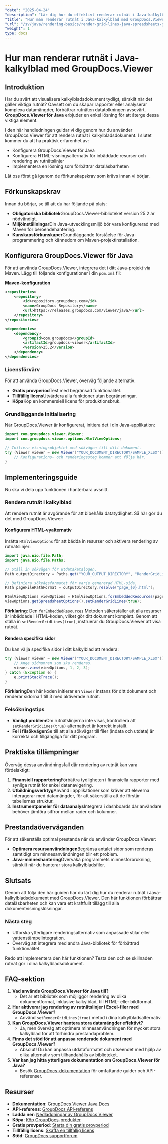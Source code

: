 ```yaml
---
"date": "2025-04-24"
"description": "Lär dig hur du effektivt renderar rutnät i Java-kalkylblad med GroupDocs.Viewer. Den här handledningen täcker installation, konfiguration och implementering för förbättrad dataläsbarhet."
"title": "Hur man renderar rutnät i Java-kalkylblad med GroupDocs.Viewer"
"url": "/sv/java/rendering-basics/render-grid-lines-java-spreadsheets-groupdocs-viewer/"
"weight": 1
type: docs
---
```

# Hur man renderar rutnät i Java-kalkylblad med GroupDocs.Viewer

## Introduktion

Har du svårt att visualisera kalkylbladsdokument tydligt, särskilt när det gäller viktiga rutnät? Oavsett om du skapar rapporter eller analyserar komplexa datamängder, förbättrar rutnäten datatolkningen avsevärt. **GroupDocs.Viewer för Java** erbjuder en enkel lösning för att återge dessa viktiga element.

I den här handledningen guidar vi dig genom hur du använder GroupDocs.Viewer för att rendera rutnät i kalkylbladsdokument. I slutet kommer du att ha praktisk erfarenhet av:
- Konfigurera GroupDocs.Viewer för Java
- Konfigurera HTML-visningsalternativ för inbäddade resurser och rendering av rutnätslinjer
- Implementera en lösning som förbättrar dataläsbarheten

Låt oss först gå igenom de förkunskapskrav som krävs innan vi börjar.

## Förkunskapskrav

Innan du börjar, se till att du har följande på plats:
- **Obligatoriska bibliotek**GroupDocs.Viewer-biblioteket version 25.2 är nödvändigt.
- **Miljöinställningar**Din Java-utvecklingsmiljö bör vara konfigurerad med Maven för beroendehantering.
- **Kunskapsförkunskaper**Grundläggande förståelse för Java-programmering och kännedom om Maven-projektinstallation.

## Konfigurera GroupDocs.Viewer för Java

För att använda GroupDocs.Viewer, integrera det i ditt Java-projekt via Maven. Lägg till följande konfigurationer i din `pom.xml` fil:

**Maven-konfiguration**

```xml
<repositories>
    <repository>
        <id>repository.groupdocs.com</id>
        <name>GroupDocs Repository</name>
        <url>https://releases.groupdocs.com/viewer/java/</url>
    </repository>
</repositories>

<dependencies>
    <dependency>
        <groupId>com.groupdocs</groupId>
        <artifactId>groupdocs-viewer</artifactId>
        <version>25.2</version>
    </dependency>
</dependencies>
```

### Licensförvärv

För att använda GroupDocs.Viewer, överväg följande alternativ:
- **Gratis provperiod**Test med begränsad funktionalitet.
- **Tillfällig licens**Utvärdera alla funktioner utan begränsningar.
- **Köpa**Köp en kommersiell licens för produktionsbruk.

### Grundläggande initialisering

När GroupDocs.Viewer är konfigurerat, initiera det i din Java-applikation:

```java
import com.groupdocs.viewer.Viewer;
import com.groupdocs.viewer.options.HtmlViewOptions;

// Initiera visningsobjektet med sökvägen till ditt dokument.
try (Viewer viewer = new Viewer("YOUR_DOCUMENT_DIRECTORY/SAMPLE_XLSX")) {
    // Konfigurations- och renderingssteg kommer att följa här.
}
```

## Implementeringsguide

Nu ska vi dela upp funktionen i hanterbara avsnitt.

### Rendera rutnät i kalkylblad

Att rendera rutnät är avgörande för att bibehålla datatydlighet. Så här gör du det med GroupDocs.Viewer:

#### Konfigurera HTML-vyalternativ

Inrätta `HtmlViewOptions` för att bädda in resurser och aktivera rendering av rutnätslinjer:

```java
import java.nio.file.Path;
import java.nio.file.Paths;

// Ställ in sökvägen för utdatakatalogen.
Path outputDirectory = Paths.get("YOUR_OUTPUT_DIRECTORY", "RenderGridLines");

// Definiera sökvägsformatet för varje genererad HTML-sida.
Path pageFilePathFormat = outputDirectory.resolve("page_{0}.html");

HtmlViewOptions viewOptions = HtmlViewOptions.forEmbeddedResources(pageFilePathFormat);
viewOptions.getSpreadsheetOptions().setRenderGridLines(true);
```

**Förklaring**: Den `forEmbeddedResources` Metoden säkerställer att alla resurser är inbäddade i HTML-koden, vilket gör ditt dokument komplett. Genom att ställa in `setRenderGridLines(true)`, instruerar du GroupDocs.Viewer att visa rutnät.

#### Rendera specifika sidor

Du kan välja specifika sidor i ditt kalkylblad att rendera:

```java
try (Viewer viewer = new Viewer("YOUR_DOCUMENT_DIRECTORY/SAMPLE_XLSX")) {
    // Ange sidnumren som ska renderas.
    viewer.view(viewOptions, 1, 2, 3);
} catch (Exception e) {
    e.printStackTrace();
}
```

**Förklaring**Den här koden initierar en `Viewer` instans för ditt dokument och renderar sidorna 1 till 3 med aktiverade rutnät.

### Felsökningstips
- **Vanligt problem**Om rutnätslinjerna inte visas, kontrollera att `setRenderGridLines(true)` alternativet är korrekt inställt.
- **Fel i filsökvägen**Se till att alla sökvägar till filer (indata och utdata) är korrekta och tillgängliga för ditt program.

## Praktiska tillämpningar

Överväg dessa användningsfall där rendering av rutnät kan vara fördelaktigt:
1. **Finansiell rapportering**Förbättra tydligheten i finansiella rapporter med synliga rutnät för enkel datanavigering.
2. **Utbildningsverktyg**Använd i applikationer som kräver att eleverna interagerar med datamängder, för att säkerställa att de förstår tabellernas struktur.
3. **Instrumentpaneler för dataanalys**Integrera i dashboards där användare behöver jämföra siffror mellan rader och kolumner.

## Prestandaöverväganden
För att säkerställa optimal prestanda när du använder GroupDocs.Viewer:
- **Optimera resursanvändningen**Begränsa antalet sidor som renderas samtidigt om minnesanvändningen blir ett problem.
- **Java-minneshantering**Övervaka programmets minnesförbrukning, särskilt när du hanterar stora kalkylbladsfiler.

## Slutsats
Genom att följa den här guiden har du lärt dig hur du renderar rutnät i Java-kalkylbladsdokument med GroupDocs.Viewer. Den här funktionen förbättrar dataläsbarheten och kan vara ett kraftfullt tillägg till alla dokumentvisningslösningar.

### Nästa steg
- Utforska ytterligare renderingsalternativ som anpassade stilar eller vattenstämpelintegration.
- Överväg att integrera med andra Java-bibliotek för förbättrad funktionalitet.

Redo att implementera den här funktionen? Testa den och se skillnaden rutnät gör i dina kalkylbladsdokument.

## FAQ-sektion

1. **Vad används GroupDocs.Viewer för Java till?**
   - Det är ett bibliotek som möjliggör rendering av olika dokumentformat, inklusive kalkylblad, till HTML- eller bildformat.
2. **Hur aktiverar jag rendering av rutnätslinjer i Excel-filer med GroupDocs.Viewer?**
   - Använd `setRenderGridLines(true)` metod i dina kalkylbladsalternativ.
3. **Kan GroupDocs.Viewer hantera stora datamängder effektivt?**
   - Ja, men överväg att optimera minnesanvändningen för mycket stora kalkylblad för att förhindra prestandaproblem.
4. **Finns det stöd för att anpassa renderade dokument med GroupDocs.Viewer?**
   - Absolut! Du kan anpassa utdataformatet och utseendet med hjälp av olika alternativ som tillhandahålls av biblioteket.
5. **Var kan jag hitta ytterligare dokumentation om GroupDocs.Viewer för Java?**
   - Besök [GroupDocs-dokumentation](https://docs.groupdocs.com/viewer/java/) för omfattande guider och API-referenser.

## Resurser
- **Dokumentation**: [GroupDocs Viewer Java Docs](https://docs.groupdocs.com/viewer/java/)
- **API-referens**: [GroupDocs API-referens](https://reference.groupdocs.com/viewer/java/)
- **Ladda ner**: [Nedladdningar av GroupDocs Viewer](https://releases.groupdocs.com/viewer/java/)
- **Köpa**: [Köp GroupDocs-produkter](https://purchase.groupdocs.com/buy)
- **Gratis provperiod**: [Starta din gratis provperiod](https://releases.groupdocs.com/viewer/java/)
- **Tillfällig licens**: [Skaffa en tillfällig licens](https://purchase.groupdocs.com/temporary-license/)
- **Stöd**: [GroupDocs supportforum](https://forum.groupdocs.com/c/viewer/9)